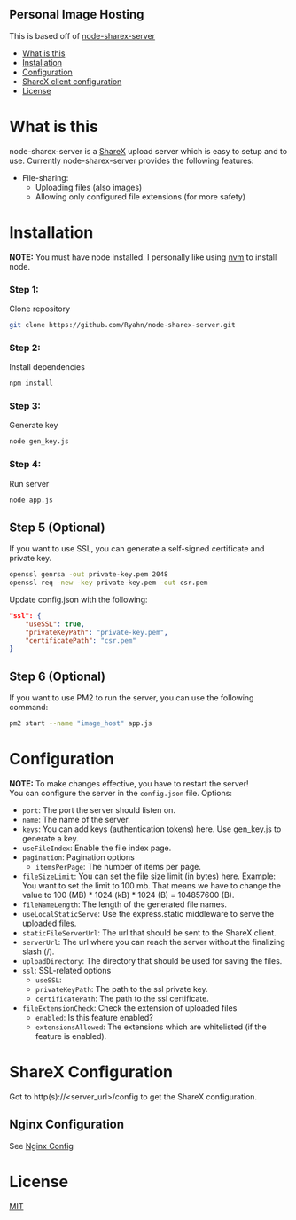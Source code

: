 ## Personal Image Hosting

This is based off of [node-sharex-server](https://github.com/ravi0lii/node-sharex-server)

- [What is this](#what-is-this)
- [Installation](#installation)
- [Configuration](#configuration)
- [ShareX client configuration](#sharex-client-configuration)
- [License](#license)  

# What is this
node-sharex-server is a [ShareX](https://getsharex.com) upload server which is easy to setup and to use. Currently node-sharex-server provides the following features:
* File-sharing:
    * Uploading files (also images)
    * Allowing only configured file extensions (for more safety)

# Installation
**NOTE:** You must have node installed. I personally like using [nvm](https://github.com/nvm-sh/nvm) to install node.

### Step 1:
Clone repository
```bash
git clone https://github.com/Ryahn/node-sharex-server.git
```

### Step 2:
Install dependencies
```bash
npm install
```

### Step 3:
Generate key
```bash
node gen_key.js
```

### Step 4:
Run server
```bash
node app.js
```

## Step 5 (Optional)
If you want to use SSL, you can generate a self-signed certificate and private key.
```bash
openssl genrsa -out private-key.pem 2048
openssl req -new -key private-key.pem -out csr.pem
```

Update config.json with the following:
```json
"ssl": {
    "useSSL": true,
    "privateKeyPath": "private-key.pem",
    "certificatePath": "csr.pem"
}
```

## Step 6 (Optional)
If you want to use PM2 to run the server, you can use the following command:
```bash
pm2 start --name "image_host" app.js
```

# Configuration
**NOTE:** To make changes effective, you have to restart the server!  
You can configure the server in the `config.json` file. Options:
* `port`: The port the server should listen on.
* `name`: The name of the server.
* `keys`: You can add keys (authentication tokens) here. Use gen_key.js to generate a key.
* `useFileIndex`: Enable the file index page.
* `pagination`: Pagination options
    * `itemsPerPage`: The number of items per page.
* `fileSizeLimit`: You can set the file size limit (in bytes) here. Example: You want to set the limit to 100 mb. That means we have to change the value to 100 (MB) \* 1024 (kB) \* 1024 (B) = 104857600 (B).
* `fileNameLength`: The length of the generated file names.
* `useLocalStaticServe`: Use the express.static middleware to serve the uploaded files.
* `staticFileServerUrl`: The url that should be sent to the ShareX client.
* `serverUrl`: The url where you can reach the server without the finalizing slash (/).
* `uploadDirectory`: The directory that should be used for saving the files.
* `ssl`: SSL-related options
    * `useSSL`:
    * `privateKeyPath`: The path to the ssl private key.
    * `certificatePath`: The path to the ssl certificate.
* `fileExtensionCheck`: Check the extension of uploaded files
    * `enabled`: Is this feature enabled?
    * `extensionsAllowed`: The extensions which are whitelisted (if the feature is enabled).

# ShareX Configuration
Got to http(s)://<server_url>/config to get the ShareX configuration.

## Nginx Configuration
See [Nginx Config](/nginx.conf)

# License
[MIT](/LICENSE)








